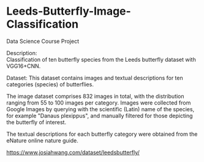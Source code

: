 # Leeds-Butterfly-Image-Classification
Data Science Course Project 

Description:<br/>
Classification of ten butterfly species from the Leeds butterfly dataset with VGG16+CNN.

Dataset:
This dataset contains images and textual descriptions for ten categories (species) of butterflies.

The image dataset comprises 832 images in total, with the distribution ranging from 55 to 100 images per category. Images were collected from Google Images by querying with the scientific (Latin) name of the species, for example "Danaus plexippus", and manually filtered for those depicting the butterfly of interest.

The textual descriptions for each butterfly category were obtained from the eNature online nature guide. 

https://www.josiahwang.com/dataset/leedsbutterfly/
